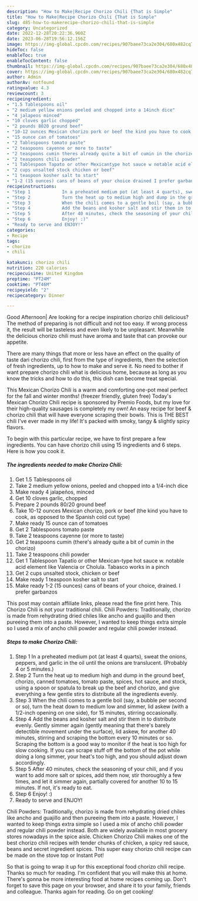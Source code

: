 ```yaml
---
description: "How to Make|Recipe Chorizo Chili {That is Simple"
title: "How to Make|Recipe Chorizo Chili {That is Simple"
slug: 485-how-to-makerecipe-chorizo-chili-that-is-simple
category: Uncategorized
date: 2022-12-28T20:22:36.960Z
date: 2023-06-28T19:56:12.156Z
image: https://img-global.cpcdn.com/recipes/907baee73ca2e304/680x482cq70/chorizo-chili-recipe-main-photo.jpg
hideToc: false
enableToc: true
enableTocContent: false
thumbnail: https://img-global.cpcdn.com/recipes/907baee73ca2e304/680x482cq70/chorizo-chili-recipe-main-photo.jpg
cover: https://img-global.cpcdn.com/recipes/907baee73ca2e304/680x482cq70/chorizo-chili-recipe-main-photo.jpg
author: Admin
authorAv: notfound
ratingvalue: 4.3
reviewcount: 3
recipeingredient:
- "1.5 Tablespoons oil"
- "2 medium yellow onions peeled and chopped into a 14inch dice"
- "4 jalapeos minced"
- "10 cloves garlic chopped"
- "2 pounds 8020 ground beef"
- "10-12 ounces Mexican chorizo pork or beef the kind you have to cook as opposed to the Spanish cold cut type"
- "15 ounce can of tomatoes"
- "2 Tablespoons tomato paste"
- "2 teaspoons cayenne or more to taste"
- "2 teaspoons cumin theres already quite a bit of cumin in the chorizo"
- "2 teaspoons chili powder"
- "1 Tablespoon Tapato or other Mexicantype hot sauce w notable acid element like Valencia or Cholula Tabasco works in a pinch"
- "2 cups unsalted stock chicken or beef"
- "1 teaspoon kosher salt to start"
- "1-2 (15 ounces) cans of beans of your choice drained I prefer garbanzos"
recipeinstructions:
- "Step 1            In a preheated medium pot (at least 4 quarts), sweat the onions, peppers, and garlic in the oil until the onions are translucent. (Probably 4 or 5 minutes.)"
- "Step 2            Turn the heat up to medium high and dump in the ground beef, chorizo, canned tomatoes, tomato paste, spices, hot sauce, and stock, using a spoon or spatula to break up the beef and chorizo, and give everything a few gentle stirs to distribute all the ingredients evenly."
- "Step 3            When the chili comes to a gentle boil (say, a bubble per second or so), turn the heat down to medium low and simmer, lid askew (with a 1/2-inch opening on one side), for 15 minutes, stirring occasionally."
- "Step 4            Add the beans and kosher salt and stir them in to distribute evenly. Gently simmer again (gently meaning that there&#39;s barely detectible movement under the surface), lid askew, for another 40 minutes, stirring and scraping the bottom every 10 minutes or so. Scraping the bottom is a good way to monitor if the heat is too high for slow cooking. If you can scrape stuff off the bottom of the pot while doing a long simmer, your heat&#39;s too high, and you should adjust down accordingly."
- "Step 5            After 40 minutes, check the seasoning of your chili, and if you want to add more salt or spices, add them now, stir thoroughly a few times, and let it simmer again, partially covered for another 10 to 15 minutes. If not, it&#39;s ready to eat."
- "Step 6            Enjoy! :)"
- "Ready to serve and ENJOY!"
categories:
- Recipe
tags:
- chorizo
- chili

katakunci: chorizo chili 
nutrition: 220 calories
recipecuisine: United Kingdom
preptime: "PT24M"
cooktime: "PT46M"
recipeyield: "2"
recipecategory: Dinner

---
```



Good Afternoon| Are looking for a recipe inspiration chorizo chili delicious? The method of preparing is not difficult and not too easy. If wrong process it, the result will be tasteless and even likely to be unpleasant. Meanwhile the delicious chorizo chili must have aroma and taste that can provoke our appetite.






There are many things that more or less have an effect on the quality of taste dari chorizo chili, first from the type of ingredients, then the selection of fresh ingredients, up to how to make and serve it. No need to bother if want prepare chorizo chili what is delicious home, because as long as you know the tricks and how to do this, this dish can become treat special.


This Mexican Chorizo Chili is a warm and comforting one-pot meal perfect for the fall and winter months! (freezer friendly, gluten free) Today&#39;s Mexican Chorizo Chili recipe is sponsored by Premio Foods, but my love for their high-quality sausages is completely my own! An easy recipe for beef &amp; chorizo chili that will have everyone scraping their bowls. This is THE BEST chili I&#39;ve ever made in my life! It&#39;s packed with smoky, tangy &amp; slightly spicy flavors.


To begin with this particular recipe, we have to first prepare a few ingredients. You can have chorizo chili using 15 ingredients and 6 steps. Here is how you cook it.

<!--inarticleads1-->

##### The ingredients needed to make Chorizo Chili:

1. Get 1.5 Tablespoons oil
1. Take 2 medium yellow onions, peeled and chopped into a 1/4-inch dice
1. Make ready 4 jalapeños, minced
1. Get 10 cloves garlic, chopped
1. Prepare 2 pounds 80/20 ground beef
1. Take 10-12 ounces Mexican chorizo, pork or beef (the kind you have to cook, as opposed to the Spanish cold cut type)
1. Make ready 15 ounce can of tomatoes
1. Get 2 Tablespoons tomato paste
1. Take 2 teaspoons cayenne (or more to taste)
1. Get 2 teaspoons cumin (there&#39;s already quite a bit of cumin in the chorizo)
1. Take 2 teaspoons chili powder
1. Get 1 Tablespoon Tapatío or other Mexican-type hot sauce w. notable acid element like Valencia or Cholula. Tabasco works in a pinch
1. Get 2 cups unsalted stock, chicken or beef
1. Make ready 1 teaspoon kosher salt to start
1. Make ready 1-2 (15 ounces) cans of beans of your choice, drained. I prefer garbanzos


This post may contain affiliate links, please read the fine print here. This Chorizo Chili is not your traditional chili. Chili Powders: Traditionally, chorizo is made from rehydrating dried chiles like ancho and guajillo and then pureeing them into a paste. However, I wanted to keep things extra simple so I used a mix of ancho chili powder and regular chili powder instead. 

<!--inarticleads2-->

##### Steps to make Chorizo Chili:

1. Step 1            In a preheated medium pot (at least 4 quarts), sweat the onions, peppers, and garlic in the oil until the onions are translucent. (Probably 4 or 5 minutes.)
1. Step 2            Turn the heat up to medium high and dump in the ground beef, chorizo, canned tomatoes, tomato paste, spices, hot sauce, and stock, using a spoon or spatula to break up the beef and chorizo, and give everything a few gentle stirs to distribute all the ingredients evenly.
1. Step 3            When the chili comes to a gentle boil (say, a bubble per second or so), turn the heat down to medium low and simmer, lid askew (with a 1/2-inch opening on one side), for 15 minutes, stirring occasionally.
1. Step 4            Add the beans and kosher salt and stir them in to distribute evenly. Gently simmer again (gently meaning that there&#39;s barely detectible movement under the surface), lid askew, for another 40 minutes, stirring and scraping the bottom every 10 minutes or so. Scraping the bottom is a good way to monitor if the heat is too high for slow cooking. If you can scrape stuff off the bottom of the pot while doing a long simmer, your heat&#39;s too high, and you should adjust down accordingly.
1. Step 5            After 40 minutes, check the seasoning of your chili, and if you want to add more salt or spices, add them now, stir thoroughly a few times, and let it simmer again, partially covered for another 10 to 15 minutes. If not, it&#39;s ready to eat.
1. Step 6            Enjoy! :)
1. Ready to serve and ENJOY!

Chili Powders: Traditionally, chorizo is made from rehydrating dried chiles like ancho and guajillo and then pureeing them into a paste. However, I wanted to keep things extra simple so I used a mix of ancho chili powder and regular chili powder instead. Both are widely available in most grocery stores nowadays in the spice aisle. Chicken Chorizo Chili makes one of the best chorizo chili recipes with tender chunks of chicken, a spicy red sauce, beans and secret ingredient spices. This super easy chorizo chili recipe can be made on the stove top or Instant Pot! 

So that is going to wrap it up for this exceptional food chorizo chili recipe. Thanks so much for reading. I'm confident that you will make this at home. There's gonna be more interesting food at home recipes coming up. Don't forget to save this page on your browser, and share it to your family, friends and colleague. Thanks again for reading. Go on get cooking!
